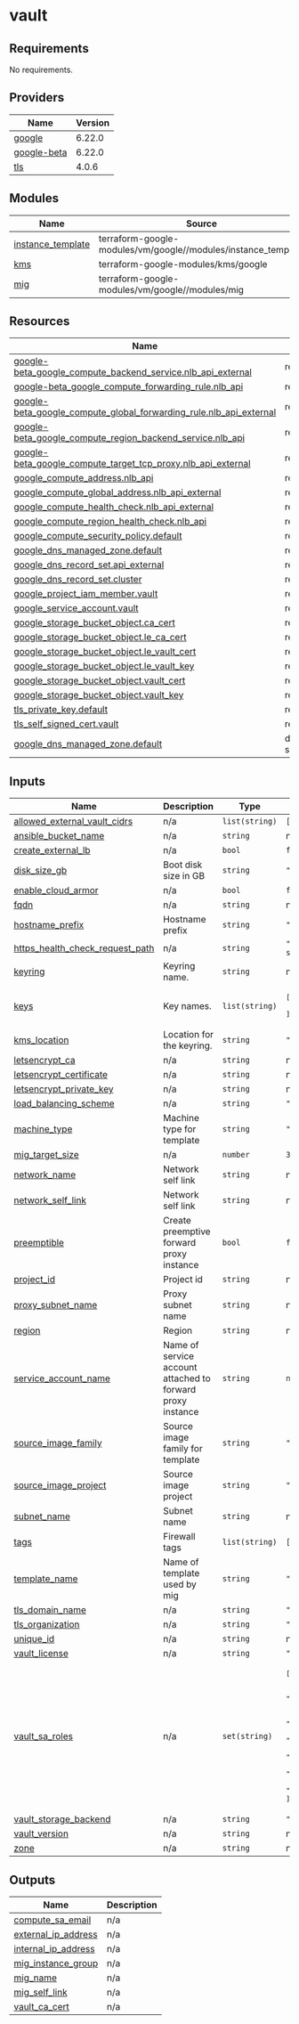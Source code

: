# vault

<!-- BEGIN_TF_DOCS -->
## Requirements

No requirements.

## Providers

| Name | Version |
|------|---------|
| <a name="provider_google"></a> [google](#provider\_google) | 6.22.0 |
| <a name="provider_google-beta"></a> [google-beta](#provider\_google-beta) | 6.22.0 |
| <a name="provider_tls"></a> [tls](#provider\_tls) | 4.0.6 |

## Modules

| Name | Source | Version |
|------|--------|---------|
| <a name="module_instance_template"></a> [instance\_template](#module\_instance\_template) | terraform-google-modules/vm/google//modules/instance_template | 13.2.0 |
| <a name="module_kms"></a> [kms](#module\_kms) | terraform-google-modules/kms/google | 4.0.0 |
| <a name="module_mig"></a> [mig](#module\_mig) | terraform-google-modules/vm/google//modules/mig | 13.2.0 |

## Resources

| Name | Type |
|------|------|
| [google-beta_google_compute_backend_service.nlb_api_external](https://registry.terraform.io/providers/hashicorp/google-beta/latest/docs/resources/google_compute_backend_service) | resource |
| [google-beta_google_compute_forwarding_rule.nlb_api](https://registry.terraform.io/providers/hashicorp/google-beta/latest/docs/resources/google_compute_forwarding_rule) | resource |
| [google-beta_google_compute_global_forwarding_rule.nlb_api_external](https://registry.terraform.io/providers/hashicorp/google-beta/latest/docs/resources/google_compute_global_forwarding_rule) | resource |
| [google-beta_google_compute_region_backend_service.nlb_api](https://registry.terraform.io/providers/hashicorp/google-beta/latest/docs/resources/google_compute_region_backend_service) | resource |
| [google-beta_google_compute_target_tcp_proxy.nlb_api_external](https://registry.terraform.io/providers/hashicorp/google-beta/latest/docs/resources/google_compute_target_tcp_proxy) | resource |
| [google_compute_address.nlb_api](https://registry.terraform.io/providers/hashicorp/google/latest/docs/resources/compute_address) | resource |
| [google_compute_global_address.nlb_api_external](https://registry.terraform.io/providers/hashicorp/google/latest/docs/resources/compute_global_address) | resource |
| [google_compute_health_check.nlb_api_external](https://registry.terraform.io/providers/hashicorp/google/latest/docs/resources/compute_health_check) | resource |
| [google_compute_region_health_check.nlb_api](https://registry.terraform.io/providers/hashicorp/google/latest/docs/resources/compute_region_health_check) | resource |
| [google_compute_security_policy.default](https://registry.terraform.io/providers/hashicorp/google/latest/docs/resources/compute_security_policy) | resource |
| [google_dns_managed_zone.default](https://registry.terraform.io/providers/hashicorp/google/latest/docs/resources/dns_managed_zone) | resource |
| [google_dns_record_set.api_external](https://registry.terraform.io/providers/hashicorp/google/latest/docs/resources/dns_record_set) | resource |
| [google_dns_record_set.cluster](https://registry.terraform.io/providers/hashicorp/google/latest/docs/resources/dns_record_set) | resource |
| [google_project_iam_member.vault](https://registry.terraform.io/providers/hashicorp/google/latest/docs/resources/project_iam_member) | resource |
| [google_service_account.vault](https://registry.terraform.io/providers/hashicorp/google/latest/docs/resources/service_account) | resource |
| [google_storage_bucket_object.ca_cert](https://registry.terraform.io/providers/hashicorp/google/latest/docs/resources/storage_bucket_object) | resource |
| [google_storage_bucket_object.le_ca_cert](https://registry.terraform.io/providers/hashicorp/google/latest/docs/resources/storage_bucket_object) | resource |
| [google_storage_bucket_object.le_vault_cert](https://registry.terraform.io/providers/hashicorp/google/latest/docs/resources/storage_bucket_object) | resource |
| [google_storage_bucket_object.le_vault_key](https://registry.terraform.io/providers/hashicorp/google/latest/docs/resources/storage_bucket_object) | resource |
| [google_storage_bucket_object.vault_cert](https://registry.terraform.io/providers/hashicorp/google/latest/docs/resources/storage_bucket_object) | resource |
| [google_storage_bucket_object.vault_key](https://registry.terraform.io/providers/hashicorp/google/latest/docs/resources/storage_bucket_object) | resource |
| [tls_private_key.default](https://registry.terraform.io/providers/hashicorp/tls/latest/docs/resources/private_key) | resource |
| [tls_self_signed_cert.vault](https://registry.terraform.io/providers/hashicorp/tls/latest/docs/resources/self_signed_cert) | resource |
| [google_dns_managed_zone.default](https://registry.terraform.io/providers/hashicorp/google/latest/docs/data-sources/dns_managed_zone) | data source |

## Inputs

| Name | Description | Type | Default | Required |
|------|-------------|------|---------|:--------:|
| <a name="input_allowed_external_vault_cidrs"></a> [allowed\_external\_vault\_cidrs](#input\_allowed\_external\_vault\_cidrs) | n/a | `list(string)` | `[]` | no |
| <a name="input_ansible_bucket_name"></a> [ansible\_bucket\_name](#input\_ansible\_bucket\_name) | n/a | `string` | n/a | yes |
| <a name="input_create_external_lb"></a> [create\_external\_lb](#input\_create\_external\_lb) | n/a | `bool` | `false` | no |
| <a name="input_disk_size_gb"></a> [disk\_size\_gb](#input\_disk\_size\_gb) | Boot disk size in GB | `string` | `"100"` | no |
| <a name="input_enable_cloud_armor"></a> [enable\_cloud\_armor](#input\_enable\_cloud\_armor) | n/a | `bool` | `false` | no |
| <a name="input_fqdn"></a> [fqdn](#input\_fqdn) | n/a | `string` | n/a | yes |
| <a name="input_hostname_prefix"></a> [hostname\_prefix](#input\_hostname\_prefix) | Hostname prefix | `string` | `"vault"` | no |
| <a name="input_https_health_check_request_path"></a> [https\_health\_check\_request\_path](#input\_https\_health\_check\_request\_path) | n/a | `string` | `"/v1/sys/health?sealedcode=200&uninitcode=200"` | no |
| <a name="input_keyring"></a> [keyring](#input\_keyring) | Keyring name. | `string` | n/a | yes |
| <a name="input_keys"></a> [keys](#input\_keys) | Key names. | `list(string)` | <pre>[<br/>  "vault-unseal"<br/>]</pre> | no |
| <a name="input_kms_location"></a> [kms\_location](#input\_kms\_location) | Location for the keyring. | `string` | `"global"` | no |
| <a name="input_letsencrypt_ca"></a> [letsencrypt\_ca](#input\_letsencrypt\_ca) | n/a | `string` | n/a | yes |
| <a name="input_letsencrypt_certificate"></a> [letsencrypt\_certificate](#input\_letsencrypt\_certificate) | n/a | `string` | n/a | yes |
| <a name="input_letsencrypt_private_key"></a> [letsencrypt\_private\_key](#input\_letsencrypt\_private\_key) | n/a | `string` | n/a | yes |
| <a name="input_load_balancing_scheme"></a> [load\_balancing\_scheme](#input\_load\_balancing\_scheme) | n/a | `string` | `"EXTERNAL"` | no |
| <a name="input_machine_type"></a> [machine\_type](#input\_machine\_type) | Machine type for template | `string` | `"n2-standard-2"` | no |
| <a name="input_mig_target_size"></a> [mig\_target\_size](#input\_mig\_target\_size) | n/a | `number` | `3` | no |
| <a name="input_network_name"></a> [network\_name](#input\_network\_name) | Network self link | `string` | n/a | yes |
| <a name="input_network_self_link"></a> [network\_self\_link](#input\_network\_self\_link) | Network self link | `string` | n/a | yes |
| <a name="input_preemptible"></a> [preemptible](#input\_preemptible) | Create preemptive forward proxy instance | `bool` | `false` | no |
| <a name="input_project_id"></a> [project\_id](#input\_project\_id) | Project id | `string` | n/a | yes |
| <a name="input_proxy_subnet_name"></a> [proxy\_subnet\_name](#input\_proxy\_subnet\_name) | Proxy subnet name | `string` | n/a | yes |
| <a name="input_region"></a> [region](#input\_region) | Region | `string` | n/a | yes |
| <a name="input_service_account_name"></a> [service\_account\_name](#input\_service\_account\_name) | Name of service account attached to forward proxy instance | `string` | `null` | no |
| <a name="input_source_image_family"></a> [source\_image\_family](#input\_source\_image\_family) | Source image family for template | `string` | `"ubuntu-2004-lts"` | no |
| <a name="input_source_image_project"></a> [source\_image\_project](#input\_source\_image\_project) | Source image project | `string` | `"ubuntu-os-cloud"` | no |
| <a name="input_subnet_name"></a> [subnet\_name](#input\_subnet\_name) | Subnet name | `string` | n/a | yes |
| <a name="input_tags"></a> [tags](#input\_tags) | Firewall tags | `list(string)` | `[]` | no |
| <a name="input_template_name"></a> [template\_name](#input\_template\_name) | Name of template used by mig | `string` | `"vault"` | no |
| <a name="input_tls_domain_name"></a> [tls\_domain\_name](#input\_tls\_domain\_name) | n/a | `string` | `"example.com"` | no |
| <a name="input_tls_organization"></a> [tls\_organization](#input\_tls\_organization) | n/a | `string` | `"ACME"` | no |
| <a name="input_unique_id"></a> [unique\_id](#input\_unique\_id) | n/a | `string` | n/a | yes |
| <a name="input_vault_license"></a> [vault\_license](#input\_vault\_license) | n/a | `string` | `""` | no |
| <a name="input_vault_sa_roles"></a> [vault\_sa\_roles](#input\_vault\_sa\_roles) | n/a | `set(string)` | <pre>[<br/>  "roles/logging.logWriter",<br/>  "roles/monitoring.metricWriter",<br/>  "roles/monitoring.viewer",<br/>  "roles/stackdriver.resourceMetadata.writer",<br/>  "roles/compute.networkViewer",<br/>  "roles/cloudkms.cryptoKeyEncrypterDecrypter",<br/>  "roles/cloudkms.viewer",<br/>  "roles/storage.objectViewer"<br/>]</pre> | no |
| <a name="input_vault_storage_backend"></a> [vault\_storage\_backend](#input\_vault\_storage\_backend) | n/a | `string` | `"integrated"` | no |
| <a name="input_vault_version"></a> [vault\_version](#input\_vault\_version) | n/a | `string` | n/a | yes |
| <a name="input_zone"></a> [zone](#input\_zone) | n/a | `string` | n/a | yes |

## Outputs

| Name | Description |
|------|-------------|
| <a name="output_compute_sa_email"></a> [compute\_sa\_email](#output\_compute\_sa\_email) | n/a |
| <a name="output_external_ip_address"></a> [external\_ip\_address](#output\_external\_ip\_address) | n/a |
| <a name="output_internal_ip_address"></a> [internal\_ip\_address](#output\_internal\_ip\_address) | n/a |
| <a name="output_mig_instance_group"></a> [mig\_instance\_group](#output\_mig\_instance\_group) | n/a |
| <a name="output_mig_name"></a> [mig\_name](#output\_mig\_name) | n/a |
| <a name="output_mig_self_link"></a> [mig\_self\_link](#output\_mig\_self\_link) | n/a |
| <a name="output_vault_ca_cert"></a> [vault\_ca\_cert](#output\_vault\_ca\_cert) | n/a |
<!-- END_TF_DOCS -->
